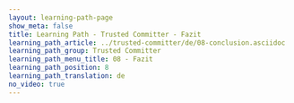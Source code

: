 ```yaml
---
layout: learning-path-page
show_meta: false
title: Learning Path - Trusted Committer - Fazit
learning_path_article: ../trusted-committer/de/08-conclusion.asciidoc
learning_path_group: Trusted Committer
learning_path_menu_title: 08 - Fazit
learning_path_position: 8
learning_path_translation: de
no_video: true
---
```

<!--- This file autogenerated from https://github.com/InnerSourceCommons/InnerSourceLearningPath/blob/master/scripts/generate_learning_path_markdown.js -->
